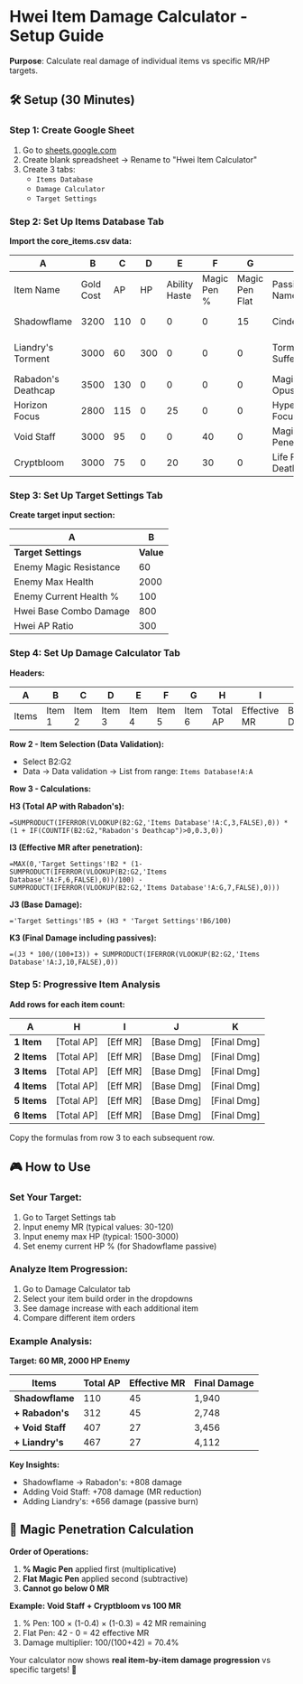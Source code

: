 # Hwei Item Damage Calculator - Setup Guide

**Purpose**: Calculate real damage of individual items vs specific MR/HP targets.

## 🛠️ Setup (30 Minutes)

### **Step 1: Create Google Sheet**
1. Go to [sheets.google.com](https://sheets.google.com)
2. Create blank spreadsheet → Rename to "Hwei Item Calculator"
3. Create 3 tabs:
   - `Items Database`
   - `Damage Calculator`
   - `Target Settings`

### **Step 2: Set Up Items Database Tab**

**Import the core_items.csv data:**

| A | B | C | D | E | F | G | H | I | J | K |
|---|---|---|---|---|---|---|---|---|---|---|
| Item Name | Gold Cost | AP | HP | Ability Haste | Magic Pen % | Magic Pen Flat | Passive Name | Passive Effect | Passive DPS | Raw Stat Value |
| Shadowflame | 3200 | 110 | 0 | 0 | 0 | 15 | Cinderbloom | Crit vs <40% HP | 250 | 2900 |
| Liandry's Torment | 3000 | 60 | 300 | 0 | 0 | 0 | Torment + Suffering | 1% max HP burn + 6% amp | 400 | 2001 |
| Rabadon's Deathcap | 3500 | 130 | 0 | 0 | 0 | 0 | Magical Opus | 30% AP amplification | 0 | 2600 |
| Horizon Focus | 2800 | 115 | 0 | 25 | 0 | 0 | Hypershot + Focus | Long range bonus | 300 | 3550 |
| Void Staff | 3000 | 95 | 0 | 0 | 40 | 0 | Magic Penetration | 40% magic pen | 0 | 3746 |
| Cryptbloom | 3000 | 75 | 0 | 20 | 30 | 0 | Life From Death | 30% pen + heal nova | 200 | 3884 |

### **Step 3: Set Up Target Settings Tab**

**Create target input section:**

| A | B |
|---|---|
| **Target Settings** | **Value** |
| Enemy Magic Resistance | 60 |
| Enemy Max Health | 2000 |
| Enemy Current Health % | 100 |
| Hwei Base Combo Damage | 800 |
| Hwei AP Ratio | 300 |

### **Step 4: Set Up Damage Calculator Tab**

**Headers:**

| A | B | C | D | E | F | G | H | I | J | K |
|---|---|---|---|---|---|---|---|---|---|---|
| Items | Item 1 | Item 2 | Item 3 | Item 4 | Item 5 | Item 6 | Total AP | Effective MR | Base Damage | Final Damage |

**Row 2 - Item Selection (Data Validation):**
- Select B2:G2
- Data → Data validation → List from range: `Items Database!A:A`

**Row 3 - Calculations:**

**H3 (Total AP with Rabadon's):**
```excel
=SUMPRODUCT(IFERROR(VLOOKUP(B2:G2,'Items Database'!A:C,3,FALSE),0)) * 
(1 + IF(COUNTIF(B2:G2,"Rabadon's Deathcap")>0,0.3,0))
```

**I3 (Effective MR after penetration):**
```excel
=MAX(0,'Target Settings'!B2 * (1-SUMPRODUCT(IFERROR(VLOOKUP(B2:G2,'Items Database'!A:F,6,FALSE),0))/100) - SUMPRODUCT(IFERROR(VLOOKUP(B2:G2,'Items Database'!A:G,7,FALSE),0)))
```

**J3 (Base Damage):**
```excel
='Target Settings'!B5 + (H3 * 'Target Settings'!B6/100)
```

**K3 (Final Damage including passives):**
```excel
=(J3 * 100/(100+I3)) + SUMPRODUCT(IFERROR(VLOOKUP(B2:G2,'Items Database'!A:J,10,FALSE),0))
```

### **Step 5: Progressive Item Analysis**

**Add rows for each item count:**

| A | H | I | J | K |
|---|---|---|---|---|
| **1 Item** | [Total AP] | [Eff MR] | [Base Dmg] | [Final Dmg] |
| **2 Items** | [Total AP] | [Eff MR] | [Base Dmg] | [Final Dmg] |
| **3 Items** | [Total AP] | [Eff MR] | [Base Dmg] | [Final Dmg] |
| **4 Items** | [Total AP] | [Eff MR] | [Base Dmg] | [Final Dmg] |
| **5 Items** | [Total AP] | [Eff MR] | [Base Dmg] | [Final Dmg] |
| **6 Items** | [Total AP] | [Eff MR] | [Base Dmg] | [Final Dmg] |

Copy the formulas from row 3 to each subsequent row.

## 🎮 How to Use

### **Set Your Target:**
1. Go to Target Settings tab
2. Input enemy MR (typical values: 30-120)
3. Input enemy max HP (typical: 1500-3000)
4. Set enemy current HP % (for Shadowflame passive)

### **Analyze Item Progression:**
1. Go to Damage Calculator tab
2. Select your item build order in the dropdowns
3. See damage increase with each additional item
4. Compare different item orders

### **Example Analysis:**

**Target: 60 MR, 2000 HP Enemy**

| Items | Total AP | Effective MR | Final Damage |
|-------|----------|--------------|------------|
| **Shadowflame** | 110 | 45 | 1,940 |
| **+ Rabadon's** | 312 | 45 | 2,748 |
| **+ Void Staff** | 407 | 27 | 3,456 |
| **+ Liandry's** | 467 | 27 | 4,112 |

**Key Insights:**
- Shadowflame → Rabadon's: +808 damage
- Adding Void Staff: +708 damage (MR reduction)
- Adding Liandry's: +656 damage (passive burn)

## 🧮 Magic Penetration Calculation

**Order of Operations:**
1. **% Magic Pen** applied first (multiplicative)
2. **Flat Magic Pen** applied second (subtractive)
3. **Cannot go below 0 MR**

**Example: Void Staff + Cryptbloom vs 100 MR**
1. % Pen: 100 × (1-0.4) × (1-0.3) = 42 MR remaining
2. Flat Pen: 42 - 0 = 42 effective MR
3. Damage multiplier: 100/(100+42) = 70.4%

Your calculator now shows **real item-by-item damage progression** vs specific targets! 🎯